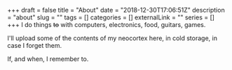 +++
draft = false
title = "About"
date = "2018-12-30T17:06:51Z"
description = "about"
slug = ""
tags = []
categories = []
externalLink = ""
series = []
+++
I do things ~~to~~ with computers, electronics, food, guitars, games.

I'll upload some of the contents of my neocortex here, in cold storage, in case I forget them.

If, and when, I remember to.
